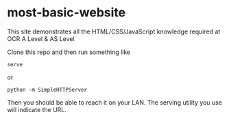 # most-basic-website

This site demonstrates all the HTML/CSS/JavaScript knowledge
required at OCR A Level & AS Level

Clone this repo and then run something like

```
serve
```

or

```
python -m SimpleHTTPServer
```

Then you should be able to reach it on your LAN.
The serving utility you use will indicate the URL.

